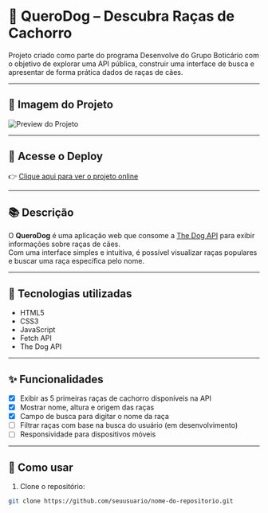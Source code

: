 # 🐶 QueroDog – Descubra Raças de Cachorro

Projeto criado como parte do programa Desenvolve do Grupo Boticário com o objetivo de explorar uma API pública, construir uma interface de busca e apresentar de forma prática dados de raças de cães.

---

## 📸 Imagem do Projeto

![Preview do Projeto](coloque-aqui-o-link-da-imagem)

---

## 🔗 Acesse o Deploy

👉 [Clique aqui para ver o projeto online](https://seulink.vercel.app)

---

## 📚 Descrição

O **QueroDog** é uma aplicação web que consome a [The Dog API](https://thedogapi.com/) para exibir informações sobre raças de cães.  
Com uma interface simples e intuitiva, é possível visualizar raças populares e buscar uma raça específica pelo nome.

---

## 🧰 Tecnologias utilizadas

- HTML5
- CSS3
- JavaScript
- Fetch API
- The Dog API

---

## ✨ Funcionalidades

- [x] Exibir as 5 primeiras raças de cachorro disponíveis na API
- [x] Mostrar nome, altura e origem das raças
- [x] Campo de busca para digitar o nome da raça
- [ ] Filtrar raças com base na busca do usuário (em desenvolvimento)
- [ ] Responsividade para dispositivos móveis

---

## 📄 Como usar

1. Clone o repositório:
```bash
git clone https://github.com/seuusuario/nome-do-repositorio.git
